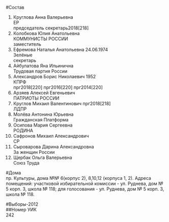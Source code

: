 #Состав  
1. Круглова Анна Валерьевна  
    ЕР  
    председатель секретарь2018[218]  
2. Колобкова Юлия Анатольевна  
    КОММУНИСТЫ РОССИИ  
    заместитель  
3. Ефремова Наталья Анатольевна 24.06.1974  
    Зелёные  
    секретарь  
4. Айбулатова Яна Ильинична  
    Трудовая партия России  
5. Александров Борис Николаевич 1952  
    КПРФ  
    прг2018[220] прг2016[220] прг2014[220]  
6. Арзяев Алексей Евгеньевич  
    ПАТРИОТЫ РОССИИ  
7. Круглов Михаил Валентинович прг2018[218]  
    ЛДПР  
8. Молёва Антонина Юрьевна  
    Гражданская Платформа  
9. Осипова Мария Сергеевна  
    РОДИНА  
10. Сафронов Михаил Александрович  
    СР  
11. Сыроварова Дарина Александровна  
    За женщин России  
12. Щербак Ольга Валерьевна  
    Союз Труда  
  
#Дома  
пр. Культуры, дома №№ 6(корпус 2), 8,10,12 (корпуса 1, 2). Адреса помещений: участковой избирательной комиссии - ул. Руднева, дом № 5 корп. 3, школа № 118; для голосования - ул. Руднева, дом № 5 корп. 3, школа № 118.  
  
#Выборы-2012  
##Номер УИК  
242  
